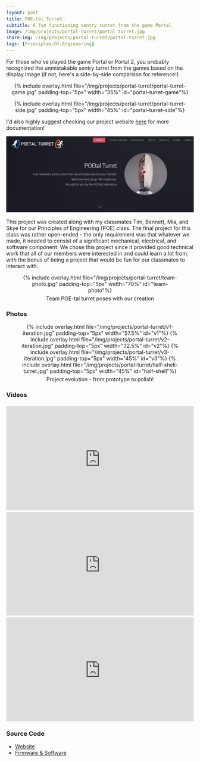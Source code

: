 ```yaml
---
layout: post
title: POE-tal Turret
subtitle: A fun functioning sentry turret from the game Portal
image: /img/projects/portal-turret/portal-turret.jpg
share-img: /img/projects/portal-turret/portal-turret.jpg
tags: [Principles-Of-Engineering]
---
```


For those who've played the game Portal or Portal 2, you probably recognized the unmistakable sentry turret from the games based on the display image (if not, here's a side-by-side comparison for reference!)

<center>
  {% include overlay.html
    file="/img/projects/portal-turret/portal-turret-game.jpg"
    padding-top="5px"
    width="35%"
    id="portal-turret-game"%}

  {% include overlay.html
    file="/img/projects/portal-turret/portal-turret-side.jpg"
    padding-top="5px"
    width="45%"
    id="portal-turret-side"%}
</center>

I'd also highly suggest checking our project website [here](http://poe.olin.edu/2019/poetal-turret/) for more documentation!
<center>
  <a href="http://poe.olin.edu/2019/poetal-turret/" target="_blank" rel="project website"><img src="/img/projects/portal-turret/website.jpg" alt="" /></a>
</center>

This project was created along with my classmates Tim, Bennett, Mia, and Skye for our Principles of Engineering (POE) class. The final project for this class was rather open-ended - the only requirement was that whatever we made, it needed to consist of a significant mechanical, electrical, and software component. We chose this project since it provided good technical work that all of our members were interested in and could learn a lot from, with the bonus of being a project that would be fun for our classmates to interact with.

<center>
  <figure>
    {% include overlay.html
      file="/img/projects/portal-turret/team-photo.jpg"
      padding-top="5px"
      width="70%"
      id="team-photo"%}
    <figcaption style="padding-top:5px;width:70%">Team POE-tal turret poses with our creation</figcaption>
  </figure>
</center>

### Photos
<center>
  <figure>
  {% include overlay.html
    file="/img/projects/portal-turret/v1-iteration.jpg"
    padding-top="5px"
    width="57.5%"
    id="v1"%}
  {% include overlay.html
    file="/img/projects/portal-turret/v2-iteration.jpg"
    padding-top="5px"
    width="32.5%"
    id="v2"%}
  {% include overlay.html
    file="/img/projects/portal-turret/v3-iteration.jpg"
    padding-top="5px"
    width="45%"
    id="v3"%}
  {% include overlay.html
    file="/img/projects/portal-turret/half-shell-turret.jpg"
    padding-top="5px"
    width="45%"
    id="half-shell"%}
    <figcaption style="padding-top:5px;width:80%">Project evolution - from prototype to polish!</figcaption>
  </figure>
</center>

### Videos
<style>.embed-container { position: relative; padding-bottom: 56.25%; height: 0; overflow: hidden; max-width: 100%; } .embed-container iframe, .embed-container object, .embed-container embed { position: absolute; top: 5px; left: 0; width: 100%; height: 100%; }</style><div class='embed-container'><iframe src='https://www.youtube.com/embed/jeXZIWN4Z0k' frameborder='0' allowfullscreen></iframe></div>

<style>.embed-container { position: relative; padding-bottom: 56.25%; height: 0; overflow: hidden; max-width: 100%; } .embed-container iframe, .embed-container object, .embed-container embed { position: absolute; top: 5px; left: 0; width: 100%; height: 100%; }</style><div class='embed-container'><iframe src='https://www.youtube.com/embed/PaUOFTwS_SE' frameborder='0' allowfullscreen></iframe></div>

<style>.embed-container { position: relative; padding-bottom: 56.25%; height: 0; overflow: hidden; max-width: 100%; } .embed-container iframe, .embed-container object, .embed-container embed { position: absolute; top: 5px; left: 0; width: 100%; height: 100%; }</style><div class='embed-container'><iframe src='https://www.youtube.com/embed/zmT4dJ4Yj_Q' frameborder='0' allowfullscreen></iframe></div>

### Source Code
+ [Website](https://github.com/AmyPhung/portal_turret_site)
+ [Firmware & Software](https://github.com/AmyPhung/portal_turret)
